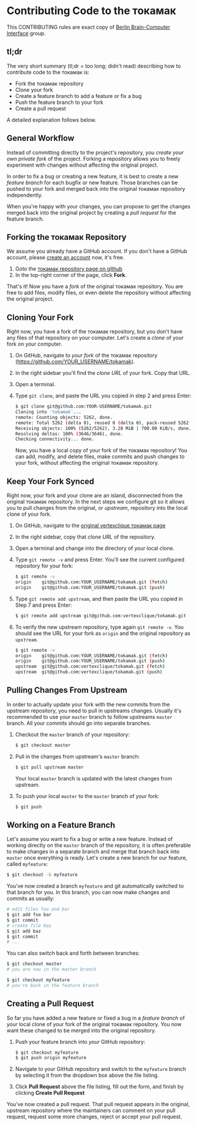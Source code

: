 # Contributing Code to the токамак

This CONTRIBUTING rules are exact copy of [Berlin Brain-Computer Interface](https://github.com/bbci) group.

## tl;dr

The very short summary (tl;dr = too long; didn't read) describing how to
contribute code to the токамак is:

* Fork the токамак repository
* Clone your fork
* Create a feature branch to add a feature or fix a bug
* Push the feature branch to your fork
* Create a pull request

A detailed explanation follows below.


## General Workflow

Instead of committing directly to the project's repository, you *create your own
private fork* of the project. Forking a repository allows you to freely
experiment with changes without affecting the original project.

In order to fix a bug or creating a new feature, it is best to create a new
*feature branch* for each bugfix or new feature. Those branches can be pushed to
your fork and merged back into the original токамак repository independently.

When you're happy with your changes, you can propose to get the changes merged
back into the original project by creating a *pull request* for the feature
branch.


## Forking the токамак Repository

We assume you already have a GitHub account. If you don't have a GitHub account,
please [create an account][join_github] now, it's free.

1. Goto the [токамак repository page on github][tokamak]
2. In the top-right corner of the page, click **Fork**.

That's it! Now you have a *fork* of the original токамак repository. You are
free to add files, modify files, or even delete the repository without affecting
the original project.


## Cloning Your Fork

Right now, you have a fork of the токамак repository, but you don't have any
files of that repository on your computer. Let's create a *clone* of your fork
on your computer.

1. On GitHub, navigate to *your fork* of the токамак repository
   (https://github.com/YOUR_USERNAME/tokamak).
2. In the right sidebar you'll find the *clone URL* of your fork. Copy that URL.
3. Open a terminal.
4. Type `git clone`, and paste the URL you copied in step 2 and press Enter:

   ```sh
   $ git clone git@github.com:YOUR-USERNAME/tokamak.git
   Cloning into 'tokamak'...
   remote: Counting objects: 5262, done.
   remote: Total 5262 (delta 0), reused 0 (delta 0), pack-reused 5262
   Receiving objects: 100% (5262/5262), 3.28 MiB | 700.00 KiB/s, done.
   Resolving deltas: 100% (3646/3646), done.
   Checking connectivity... done.
   ```

   Now, you have a local copy of your fork of the токамак repository! You can
   add, modify, and delete files, make commits and push changes to your fork,
   without affecting the original токамак repository.


## Keep Your Fork Synced

Right now, your fork and your clone are an island, disconnected from the
original токамак repository. In the next steps we configure git so it allows you
to pull changes from the original, or *upstream*, repository into the local
clone of your fork.

1. On GitHub, navigate to the [original vertexclique токамак page][tokamak]
2. In the right sidebar, copy that *clone URL* of the repository.
3. Open a terminal and change into the directory of your local clone.
4. Type `git remote -v` and press Enter. You'll see the current configured
   repository for your fork:

   ```sh
   $ git remote -v
   origin    git@github.com:YOUR_USERNAME/tokamak.git (fetch)
   origin    git@github.com:YOUR_USERNAME/tokamak.git (push)
   ```

5. Type `git remote add upstream`, and then paste the URL you copied in Step 7
   and press Enter:

   ```sh
   $ git remote add upstream git@github.com:vertexclique/tokamak.git
   ```

6. To verify the new upstream repository, type again `git remote -v`. You
   should see the URL for your fork as `origin` and the original repository as
   `upstream`.

   ```sh
   $ git remote -v
   origin    git@github.com:YOUR_USERNAME/tokamak.git (fetch)
   origin    git@github.com:YOUR_USERNAME/tokamak.git (push)
   upstream  git@github.com:vertexclique/tokamak.git (fetch)
   upstream  git@github.com:vertexclique/tokamak.git (push)
   ```

## Pulling Changes From Upstream

In order to actually update your fork with the new commits from the upstream
repository, you need to pull in upstreams changes. Usually it's recommended to
use your `master` branch to follow upstreams `master` branch. All your commits
should go into separate branches.

1. Checkout the `master` branch of your repository:

   ```sh
   $ git checkout master
   ```

2. Pull in the changes from upstream's `master` branch:

   ```sh
   $ git pull upstream master
   ```

   Your local `master` branch is updated with the latest changes from upstream.

3. To push your local `master` to the `master` branch of your fork:

   ```sh
   $ git push
   ```

## Working on a Feature Branch

Let's assume you want to fix a bug or write a new feature. Instead of working
directly on the `master` branch of the repository, it is often preferable to
make changes in a separate branch and merge that branch back into `master` once
everything is ready. Let's create a new branch for our feature, called
`myfeature`:

```sh
$ git checkout -b myfeature
```

You've now created a branch `myfeature` and git automatically switched to that
branch for you. In this branch, you can now make changes and commits as usually:

```sh
# edit files foo and bar
$ git add foo bar
$ git commit
# create file baz
$ git add baz
$ git commit
# ...
```

You can also switch back and forth between branches:

```sh
$ git checkout master
# you are now in the master branch

$ git checkout myfeature
# you're back in the feature branch
```

## Creating a Pull Request

So far you have added a new feature or fixed a bug in a *feature branch* of your
local clone of your fork of the original токамак repository. You now want these
changed to be merged into the original repository.

1. Push your feature branch into *your* GitHub repository:

   ```sh
   $ git checkout myfeature
   $ git push origin myfeature
   ```
2. Navigate to your GitHub repository and switch to the `myfeature` branch by
   selecting it from the dropdown box above the file listing.
3. Click **Pull Request** above the file listing, fill out the form, and
   finish by clicking **Create Pull Request**

You've now created a pull request. That pull request appears in the original,
upstream repository where the maintainers can comment on your pull request,
request some more changes, reject or accept your pull request.


[tokamak]: https://github.com/vertexclique/tokamak
[join_github]: https://github.com/join
